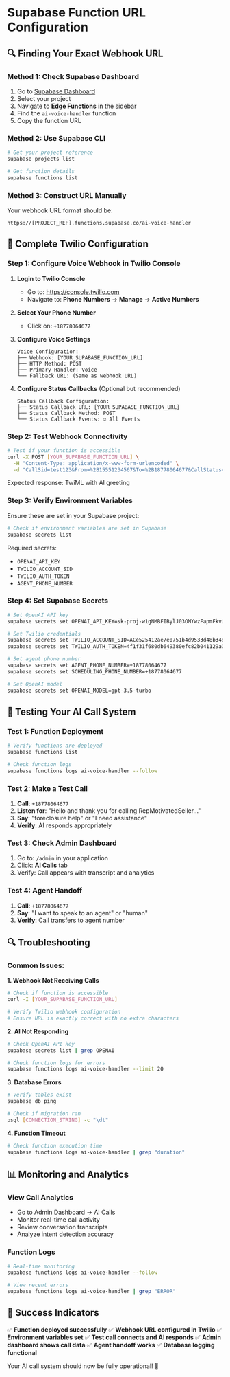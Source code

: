 # Supabase Function URL Configuration

## 🔍 Finding Your Exact Webhook URL

### Method 1: Check Supabase Dashboard
1. Go to [Supabase Dashboard](https://supabase.com/dashboard)
2. Select your project
3. Navigate to **Edge Functions** in the sidebar
4. Find the `ai-voice-handler` function
5. Copy the function URL

### Method 2: Use Supabase CLI
```bash
# Get your project reference
supabase projects list

# Get function details
supabase functions list
```

### Method 3: Construct URL Manually
Your webhook URL format should be:
```
https://[PROJECT_REF].functions.supabase.co/ai-voice-handler
```

## 🔧 Complete Twilio Configuration

### Step 1: Configure Voice Webhook in Twilio Console

1. **Login to Twilio Console**
   - Go to: https://console.twilio.com
   - Navigate to: **Phone Numbers** → **Manage** → **Active Numbers**

2. **Select Your Phone Number**
   - Click on: `+18778064677`

3. **Configure Voice Settings**
   ```
   Voice Configuration:
   ├── Webhook: [YOUR_SUPABASE_FUNCTION_URL]
   ├── HTTP Method: POST
   ├── Primary Handler: Voice
   └── Fallback URL: (Same as webhook URL)
   ```

4. **Configure Status Callbacks** (Optional but recommended)
   ```
   Status Callback Configuration:
   ├── Status Callback URL: [YOUR_SUPABASE_FUNCTION_URL]
   ├── Status Callback Method: POST
   └── Status Callback Events: ☑️ All Events
   ```

### Step 2: Test Webhook Connectivity

```bash
# Test if your function is accessible
curl -X POST [YOUR_SUPABASE_FUNCTION_URL] \
  -H "Content-Type: application/x-www-form-urlencoded" \
  -d "CallSid=test123&From=%2B15551234567&To=%2B18778064677&CallStatus=ringing&Direction=inbound"
```

Expected response: TwiML with AI greeting

### Step 3: Verify Environment Variables

Ensure these are set in your Supabase project:

```bash
# Check if environment variables are set in Supabase
supabase secrets list
```

Required secrets:
- `OPENAI_API_KEY`
- `TWILIO_ACCOUNT_SID`
- `TWILIO_AUTH_TOKEN`
- `AGENT_PHONE_NUMBER`

### Step 4: Set Supabase Secrets

```bash
# Set OpenAI API key
supabase secrets set OPENAI_API_KEY=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

# Set Twilio credentials
supabase secrets set TWILIO_ACCOUNT_SID=ACe525412ae7e0751b4d9533d48b348066
supabase secrets set TWILIO_AUTH_TOKEN=4f1f31f680db649380efc82b041129a0

# Set agent phone number
supabase secrets set AGENT_PHONE_NUMBER=+18778064677
supabase secrets set SCHEDULING_PHONE_NUMBER=+18778064677

# Set OpenAI model
supabase secrets set OPENAI_MODEL=gpt-3.5-turbo
```

## 🧪 Testing Your AI Call System

### Test 1: Function Deployment
```bash
# Verify functions are deployed
supabase functions list

# Check function logs
supabase functions logs ai-voice-handler --follow
```

### Test 2: Make a Test Call
1. **Call**: `+18778064677`
2. **Listen for**: "Hello and thank you for calling RepMotivatedSeller..."
3. **Say**: "foreclosure help" or "I need assistance"
4. **Verify**: AI responds appropriately

### Test 3: Check Admin Dashboard
1. Go to: `/admin` in your application
2. Click: **AI Calls** tab
3. Verify: Call appears with transcript and analytics

### Test 4: Agent Handoff
1. **Call**: `+18778064677`
2. **Say**: "I want to speak to an agent" or "human"
3. **Verify**: Call transfers to agent number

## 🔍 Troubleshooting

### Common Issues:

**1. Webhook Not Receiving Calls**
```bash
# Check if function is accessible
curl -I [YOUR_SUPABASE_FUNCTION_URL]

# Verify Twilio webhook configuration
# Ensure URL is exactly correct with no extra characters
```

**2. AI Not Responding**
```bash
# Check OpenAI API key
supabase secrets list | grep OPENAI

# Check function logs for errors
supabase functions logs ai-voice-handler --limit 20
```

**3. Database Errors**
```bash
# Verify tables exist
supabase db ping

# Check if migration ran
psql [CONNECTION_STRING] -c "\dt"
```

**4. Function Timeout**
```bash
# Check function execution time
supabase functions logs ai-voice-handler | grep "duration"
```

## 📊 Monitoring and Analytics

### View Call Analytics
- Go to Admin Dashboard → AI Calls
- Monitor real-time call activity
- Review conversation transcripts
- Analyze intent detection accuracy

### Function Logs
```bash
# Real-time monitoring
supabase functions logs ai-voice-handler --follow

# View recent errors
supabase functions logs ai-voice-handler | grep "ERROR"
```

## 🎯 Success Indicators

✅ **Function deployed successfully**
✅ **Webhook URL configured in Twilio**
✅ **Environment variables set**
✅ **Test call connects and AI responds**
✅ **Admin dashboard shows call data**
✅ **Agent handoff works**
✅ **Database logging functional**

Your AI call system should now be fully operational! 🚀